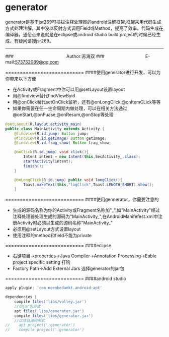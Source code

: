 generator
===========================
generator是基于jsr269可插拔注释处理器的android注解框架,框架采用代码生成方式处理注解，其中没以反射方式调用Field或Method，提高了效率。代码生成在编译器，通俗点来说就是在eclipse或android studio build project的时候已经生成，有疑问请搜jsr269。

****
###　　　　　　　　　　　　Author:苏海双
###　　　　　　　　　 E-mail:573732089@qq.com

===========================
####使用generator进行开发，可以为你带来以下方便
* 在Activity或Fragment中你可以用@setLayout设置layout
* 用@findview替代findViewByid
* 用@onClick替代setOnClick监听，还有@onLongClick,@onItemCLick等等
* 如果你需要在任一生命周期内做处理，可以在相关方法通过@onStart,@onPuase,@onResum,@onStop等处理

```Java
@setLayout(R.layout.activity_main)
public class MainActivity extends Activity {
    @findview(R.id.jump) Button jump;
    @findview(R.id.getImage) Button getImage;
    @findview(R.id.frag_show) Button frag_show;

    @onClick(R.id.jump) void click(){
        Intent intent = new Intent(this,SecActivity_.class);
        startActivity(intent);
        finish();
    }

    @onLongClick(R.id.jump) public void longClick(){
        Toast.makeText(this,"logClick",Toast.LENGTH_SHORT).show();
    }
```
===========================
####使用gennerator，你需要注意的
* 生成的源码名称为你的Activity或Fragment名称加"\_",如"MainActivity"经过注释处理器处理生成的源码为"MainActivity\_",在AndroidManifefest.xml中注册Activity时必须以生成的源码名称"MainActivity_"
* 必须用@setLayout方式设置layout
* 使用注释的method和field不能为private

===========================
####eclipse
* 右键项目->properties->Java Compiler->Annotation Processing->Eable project specific setting 打钩
* Factory Path->Add External Jars 选择generator的jar包

===========================
####android studio
```gradle
apply plugin: 'com.neenbedankt.android-apt'

dependencies {
    compile files('libs/volley.jar')
    //以jar包形式
    apt files('libs/generator.jar')
    compile files('libs/generator.jar')
    //以项目源码形式
//    apt project(':generator')
//    compile project(':generator')
```








